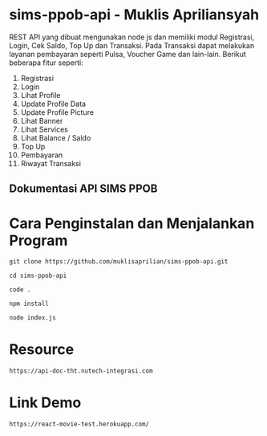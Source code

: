 # sims-ppob-api - Muklis Apriliansyah

REST API yang dibuat mengunakan node js dan memiliki modul Registrasi, Login, Cek Saldo, Top Up dan Transaksi. Pada Transaksi dapat melakukan layanan pembayaran seperti Pulsa, Voucher Game dan lain-lain. Berikut beberapa fitur seperti:

1. Registrasi
2. Login
3. Lihat Profile
4. Update Profile Data
5. Update Profile Picture
6. Lihat Banner
7. Lihat Services
8. Lihat Balance / Saldo
9. Top Up
10. Pembayaran
11. Riwayat Transaksi

## Dokumentasi API SIMS PPOB

# Cara Penginstalan dan Menjalankan Program

    git clone https://github.com/muklisaprilian/sims-ppob-api.git

    cd sims-ppob-api

    code .

    npm install

    node index.js

# Resource

    https://api-doc-tht.nutech-integrasi.com

# Link Demo

    https://react-movie-test.herokuapp.com/